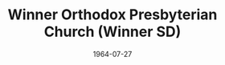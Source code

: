 ---
date: &id001 1964-07-27
end_date: null
location:
  address: 505 Lincoln Street
  city: Winner
  state: SD
minister:
- end: 1967-01-01
  name: Abe Ediger
  start: 1964-01-01
  type: Pastor
- end: 1971-01-01
  name: Robert Sander
  start: 1967-01-01
  type: Pastor
- end: 1976-01-01
  name: Glenn Jerrell
  start: 1973-01-01
  type: Pastor
- end: 1982-01-01
  name: Gerald Taylor
  start: 1978-01-01
  type: Pastor
- end: 1988-01-01
  name: Lawrence Eyres
  start: 1982-01-01
  type: Pastor
- end: 1992-01-01
  name: Arthur Fox
  start: 1988-01-01
  type: Pastor
- end: 1996-01-01
  name: Stephen Hart
  start: 1993-01-01
  type: Pastor
- end: 2010-01-01
  name: Terry Thole
  start: 1998-01-01
  type: Pastor
- end: null
  name: Brad J. Irick
  start: 2011-01-01
  type: Pastor
ministers:
- Abe Ediger
- Robert Sander
- Glenn Jerrell
- Gerald Taylor
- Lawrence Eyres
- Arthur Fox
- Stephen Hart
- Terry Thole
- Brad J. Irick
name: Winner Orthodox Presbyterian Church
names:
- end: null
  name: Winner Orthodox Presbyterian Church
  start: 1964-07-27
origination_date: *id001
raw_data: "SD\nWinner\n\nWinner Orthodox Presbyterian Church  (July 27, 1964\u2013\
  \ )\n505 Lincoln Street\nPastors: Abe Ediger, 1964\u201367\nRobert Sander, 1967\u2013\
  71\nGlenn Jerrell, 1973\u201376\nGerald Taylor, 1978\u201382\nLawrence Eyres, 1982\u2013\
  88\nArthur Fox, 1988\u201392\nStephen Hart, 1993\u201396\nTerry Thole, 1998\u2013\
  2010\nBrad J. Irick, 2011"
received_from: null
states:
- SD
status:
  active: true
  end_date: null
  reason: null
  received_from: null
  withdrawal_to: null
title: Winner Orthodox Presbyterian Church (Winner SD)
year_established:
- 1964

---